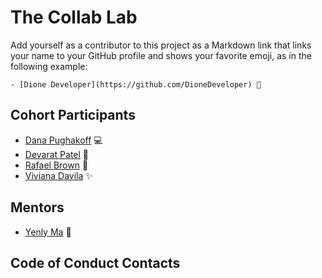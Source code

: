 # The Collab Lab

Add yourself as a contributor to this project as a Markdown link that links your name to your GitHub profile and shows your favorite emoji, as in the following example:

    - [Dione Developer](https://github.com/DioneDeveloper) 💅

## Cohort Participants

- [Dana Pughakoff](https://github.com/danainjax) 💻
- [Devarat Patel](https://github.com/devaratpatel) 🚀
- [Rafael Brown](https://github.com/sanrafa) 🌚
- [Viviana Davila](https://github.com/vividavila98) ✨

## Mentors

- [Yenly Ma](https://github.com/yenly) 🍄

## Code of Conduct Contacts
